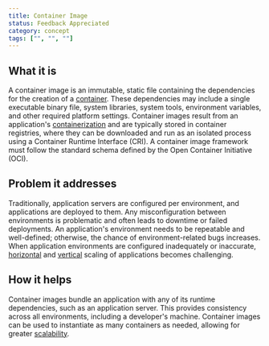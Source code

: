 ```yaml
---
title: Container Image
status: Feedback Appreciated
category: concept
tags: ["", "", ""]
---
```


## What it is

A container image is an immutable, static file containing the dependencies for the creation of a [container](/container/). 
These dependencies may include a single executable binary file, system libraries, 
system tools, environment variables, and other required platform settings. 
Container images result from an application's [containerization](/containerization/) and are typically stored in container registries, 
where they can be downloaded and run as an isolated process using a Container Runtime Interface (CRI). 
A container image framework must follow the standard schema defined by the Open Container Initiative (OCI).

## Problem it addresses 

Traditionally, application servers are configured per environment, and applications are deployed to them. 
Any misconfiguration between environments is problematic and often leads to downtime or failed deployments. 
An application's environment needs to be repeatable and well-defined; 
otherwise, the chance of environment-related bugs increases. 
When application environments are configured inadequately or inaccurate, 
[horizontal](/horizontal-scaling/) and [vertical](/vertical-scaling/) scaling of applications becomes challenging. 

## How it helps

Container images bundle an application with any of its runtime dependencies, such as an application server. 
This provides consistency across all environments, including a developer's machine. 
Container images can be used to instantiate as many containers as needed, allowing for greater [scalability](/scalability/). 
